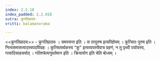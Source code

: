 ```yaml
---
index: 2.2.18
index_padded: 2.2.018
sutra: कुगतिप्रादयः
vritti: balamanorama

---
```

<<कुगतिप्रादयः>> - कुगतिप्रादयः । समस्यन्त इति । स तत्पुरुष इत्यपिज्ञेयम् । कुत्सितः पुरुष इति । नित्यसमासत्वादस्वपदविग्रहः । कुत्सितार्थकस्य "कु" इत्यव्ययस्यैवात्र ग्रहणं, न तु पृथ्वी पर्यायस्य, गत्वादिसाहचर्यात् । गतिश्चेत्यनुवर्तमान इति । क्रियायोग इति चेति बोध्यम् । 